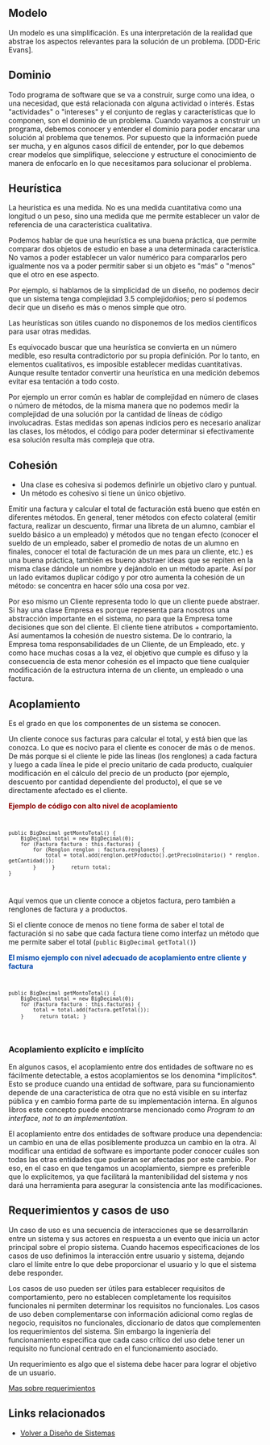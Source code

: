 Modelo
------

Un modelo es una simplificación. Es una interpretación de la realidad que abstrae los aspectos relevantes para la solución de un problema. \[DDD-Eric Evans\].

Dominio
-------

Todo programa de software que se va a construir, surge como una idea, o una necesidad, que está relacionada con alguna actividad o interés. Estas "actividades" o "intereses" y el conjunto de reglas y características que lo componen, son el dominio de un problema. Cuando vayamos a construir un programa, debemos conocer y entender el dominio para poder encarar una solución al problema que tenemos. Por supuesto que la información puede ser mucha, y en algunos casos difícil de entender, por lo que debemos crear modelos que simplifique, seleccione y estructure el conocimiento de manera de enfocarlo en lo que necesitamos para solucionar el problema.

Heurística
----------

La heurística es una medida. No es una medida cuantitativa como una longitud o un peso, sino una medida que me permite establecer un valor de referencia de una característica cualitativa.

Podemos hablar de que una heurística es una buena práctica, que permite comparar dos objetos de estudio en base a una determinada característica. No vamos a poder establecer un valor numérico para compararlos pero igualmente nos va a poder permitir saber si un objeto es "más" o "menos" que el otro en ese aspecto.

Por ejemplo, si hablamos de la simplicidad de un diseño, no podemos decir que un sistema tenga complejidad 3.5 complejidoñios; pero sí podemos decir que un diseño es más o menos simple que otro.

Las heurísticas son útiles cuando no disponemos de los medios cientificos para usar otras medidas.

Es equivocado buscar que una heurística se convierta en un número medible, eso resulta contradictorio por su propia definición. Por lo tanto, en elementos cualitativos, es imposible establecer medidas cuantitativas. Aunque resulte tentador convertir una heurística en una medición debemos evitar esa tentación a todo costo.

Por ejemplo un error común es hablar de complejidad en número de clases o número de métodos, de la misma manera que no podemos medir la complejidad de una solución por la cantidad de líneas de código involucadras. Estas medidas son apenas indicios pero es necesario analizar las clases, los métodos, el código para poder determinar si efectivamente esa solución resulta más compleja que otra.

Cohesión
--------

-   Una clase es cohesiva si podemos definirle un objetivo claro y puntual.
-   Un método es cohesivo si tiene un único objetivo.

Emitir una factura y calcular el total de facturación está bueno que estén en diferentes métodos. En general, tener métodos con efecto colateral (emitir factura, realizar un descuento, firmar una libreta de un alumno, cambiar el sueldo básico a un empleado) y métodos que no tengan efecto (conocer el sueldo de un empleado, saber el promedio de notas de un alumno en finales, conocer el total de facturación de un mes para un cliente, etc.) es una buena práctica, también es bueno abstraer ideas que se repiten en la misma clase dándole un nombre y dejándolo en un método aparte. Así por un lado evitamos duplicar código y por otro aumenta la cohesión de un método: se concentra en hacer sólo una cosa por vez.

Por eso mismo un Cliente representa todo lo que un cliente puede abstraer. Si hay una clase Empresa es porque representa para nosotros una abstracción importante en el sistema, no para que la Empresa tome decisiones que son del cliente. El cliente tiene atributos + comportamiento. Así aumentamos la cohesión de nuestro sistema. De lo contrario, la Empresa toma responsabilidades de un Cliente, de un Empleado, etc. y como hace muchas cosas a la vez, el objetivo que cumple es difuso y la consecuencia de esta menor cohesión es el impacto que tiene cualquier modificación de la estructura interna de un cliente, un empleado o una factura.

Acoplamiento
------------

Es el grado en que los componentes de un sistema se conocen.

Un cliente conoce sus facturas para calcular el total, y está bien que las conozca. Lo que es nocivo para el cliente es conocer de más o de menos. De más porque si el cliente le pide las líneas (los renglones) a cada factura y luego a cada línea le pide el precio unitario de cada producto, cualquier modificación en el cálculo del precio de un producto (por ejemplo, descuento por cantidad dependiente del producto), el que se ve directamente afectado es el cliente.

<font color="#8B0000">**Ejemplo de código con alto nivel de acoplamiento**</font> <code>

`public BigDecimal getMontoTotal() {`
`    BigDecimal total = new BigDecimal(0);`
`    for (Factura factura : this.facturas) {`
`        for (Renglon renglon : factura.renglones) { `
`            total = total.add(renglon.getProducto().getPrecioUnitario() * renglon.getCantidad());`
`        }`
`    }`
`    return total;`
`}`

</code> Aquí vemos que un cliente conoce a objetos factura, pero también a renglones de factura y a productos.

Si el cliente conoce de menos no tiene forma de saber el total de facturación si no sabe que cada factura tiene como interfaz un método que me permite saber el total (`public` `BigDecimal` `getTotal()`)

<font color="#0047AB">**El mismo ejemplo con nivel adecuado de acoplamiento entre cliente y factura**</font> <code>

`public BigDecimal getMontoTotal() {`
`    BigDecimal total = new BigDecimal(0);`
`    for (Factura factura : this.facturas) {`
`        total = total.add(factura.getTotal());`
`    }`
`    return total;`
`}`

</code>

### Acoplamiento explícito e implícito

En algunos casos, el acoplamiento entre dos entidades de software no es fácilmente detectable, a estos acoplamientos se los denomina \*implícitos\*. Esto se produce cuando una entidad de software, para su funcionamiento depende de una característica de otra que no está visible en su interfaz pública y en cambio forma parte de su implementación interna. En algunos libros este concepto puede encontrarse mencionado como *Program to an interface, not to an implementation*.

El acoplamiento entre dos entidades de software produce una dependencia: un cambio en una de ellas posiblemente produzca un cambio en la otra. Al modificar una entidad de software es importante poder conocer cuáles son todas las otras entidades que pudieran ser afectadas por este cambio. Por eso, en el caso en que tengamos un acoplamiento, siempre es preferible que lo explicitemos, ya que facilitará la mantenibilidad del sistema y nos dará una herramienta para asegurar la consistencia ante las modificaciones.

Requerimientos y casos de uso
-----------------------------

Un caso de uso es una secuencia de interacciones que se desarrollarán entre un sistema y sus actores en respuesta a un evento que inicia un actor principal sobre el propio sistema. Cuando hacemos especificaciones de los casos de uso definimos la interacción entre usuario y sistema, dejando claro el límite entre lo que debe proporcionar el usuario y lo que el sistema debe responder.

Los casos de uso pueden ser útiles para establecer requisitos de comportamiento, pero no establecen completamente los requisitos funcionales ni permiten determinar los requisitos no funcionales. Los casos de uso deben complementarse con información adicional como reglas de negocio, requisitos no funcionales, diccionario de datos que complementen los requerimientos del sistema. Sin embargo la ingeniería del funcionamiento especifica que cada caso crítico del uso debe tener un requisito no funcional centrado en el funcionamiento asociado.

Un requerimiento es algo que el sistema debe hacer para lograr el objetivo de un usuario.

[Mas sobre requerimientos](http://uqbar-wiki.org/index.php?title=Conceptos_de_Ingenier%C3%ADa_de_software_y_de_sistemas#Requerimientos)

Links relacionados
------------------

-   [Volver a Diseño de Sistemas](design-temario.html)

